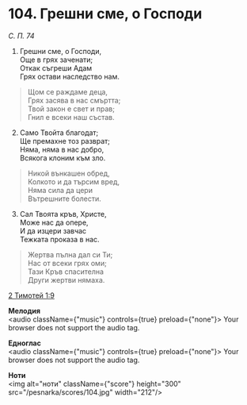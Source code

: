 # 104. Грешни сме, о Господи

_С. П. 74_

1. Грешни сме, о Господи,  
Още в грях заченати;  
Откак съгреши Адам  
Грях остави наследство нам.  

> Щом се раждаме деца,  
> Грях засява в нас смъртта;  
> Твой закон е свет и прав;  
> Гнил е всеки наш състав.  

2. Само Твойта благодат;  
Ще премахне тоз разврат;  
Няма, няма в нас добро,  
Всякога клоним към зло.  

> Никой вънкашен обред,  
> Колкото и да търсим вред,  
> Няма сила да цери  
> Вътрешните болести.  

3. Сал Твоята кръв, Христе,  
Може нас да опере,  
И да изцери завчас  
Тежката проказа в нас.  

> Жертва пълна дал си Ти;  
> Нас от всеки грях оми;  
> Тази Кръв спасителна  
> Други жертви нямаха.

[2 Тимотей 1:9](http://biblia.bg/index.php?k=62&g=1&s=9)

**Мелодия**  
<audio className={"music"} controls={true} preload={"none"}>
    <source src="/pesnarka/mp3/104.mp3" type="audio/mpeg"/>
    Your browser does not support the audio tag.
</audio>

**Едноглас**  
<audio className={"music"} controls={true} preload={"none"}>
    <source src="/pesnarka/transp/104.mp3" type="audio/mpeg"/>
    Your browser does not support the audio tag.
</audio>

**Ноти**  
<img alt="ноти" className={"score"} height="300" src="/pesnarka/scores/104.jpg" width="212"/>
